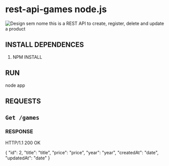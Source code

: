 # rest-api-games node.js
![Design sem nome](https://user-images.githubusercontent.com/77467410/165644830-9bb570b9-f7ad-4918-b645-9732552cabc7.gif)
this is a REST API to create, register, delete and update a product 


##  INSTALL DEPENDENCES

1. NPM INSTALL


## RUN 
node app

## REQUESTS

## `Get /games`

### RESPONSE

HTTP/1.1 200 OK

 {
        "id": 2,
        "title": "title",
        "price": "price",
        "year": "year",
        "createdAt": "date",
        "updatedAt": "date"
    }

## 













